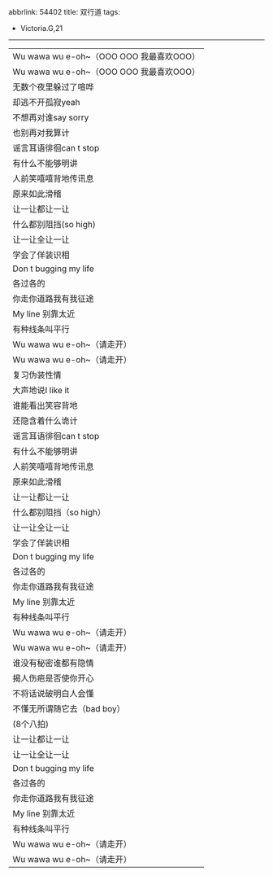 abbrlink: 54402
title: 双行道
tags:
  - Victoria.G,21
---
|      |
|--|
|Wu wawa wu e-oh~（OOO OOO 我最喜欢OOO）|
|Wu wawa wu e-oh~（OOO OOO 我最喜欢OOO）|
|无数个夜里躲过了喧哗|
|却逃不开孤寂yeah|
|不想再对谁say sorry|
|也别再对我算计|
|谣言耳语徘徊can t stop|
|有什么不能够明讲|
|人前笑嘻嘻背地传讯息|
|原来如此滑稽|
|让一让都让一让|
|什么都别阻挡(so high)|
|让一让全让一让|
|学会了佯装识相|
|Don t bugging my life|
|各过各的|
|你走你道路我有我征途|
|My line 别靠太近|
|有种线条叫平行|
|Wu wawa wu e-oh~（请走开）|
|Wu wawa wu e-oh~（请走开）|
|复习伪装性情|
|大声地说I like it|
|谁能看出笑容背地|
|还隐含着什么诡计|
|谣言耳语徘徊can t stop|
|有什么不能够明讲|
|人前笑嘻嘻背地传讯息|
|原来如此滑稽|
|让一让都让一让|
|什么都别阻挡（so high）|
|让一让全让一让|
|学会了佯装识相|
|Don t bugging my life|
|各过各的|
|你走你道路我有我征途|
|My line 别靠太近|
|有种线条叫平行|
|Wu wawa wu e-oh~（请走开）|
|Wu wawa wu e-oh~（请走开）|
|谁没有秘密谁都有隐情|
|揭人伤疤是否使你开心|
|不将话说破明白人会懂|
|不懂无所谓随它去（bad boy）|
|(8个八拍)|
|让一让都让一让|
|让一让全让一让|
|Don t bugging my life|
|各过各的|
|你走你道路我有我征途|
|My line 别靠太近|
|有种线条叫平行|
|Wu wawa wu e-oh~（请走开）|
|Wu wawa wu e-oh~（请走开）|